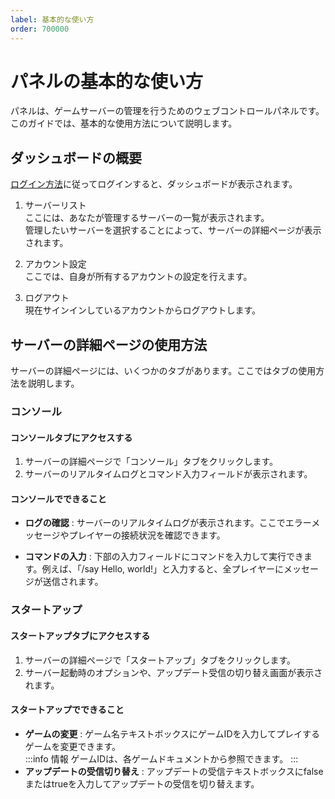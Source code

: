 ```yaml
---
label: 基本的な使い方
order: 700000
---
```


# パネルの基本的な使い方
パネルは、ゲームサーバーの管理を行うためのウェブコントロールパネルです。  
このガイドでは、基本的な使用方法について説明します。

## ダッシュボードの概要
[ログイン方法](https://docs.libertasmc.xyz/how-to-use-panel/how-to-login/)に従ってログインすると、ダッシュボードが表示されます。  

1. サーバーリスト  
ここには、あなたが管理するサーバーの一覧が表示されます。  
管理したいサーバーを選択することによって、サーバーの詳細ページが表示されます。

2. アカウント設定  
ここでは、自身が所有するアカウントの設定を行えます。

3. ログアウト  
現在サインインしているアカウントからログアウトします。

## サーバーの詳細ページの使用方法
サーバーの詳細ページには、いくつかのタブがあります。ここではタブの使用方法を説明します。

### コンソール
#### コンソールタブにアクセスする
1. サーバーの詳細ページで「コンソール」タブをクリックします。
2. サーバーのリアルタイムログとコマンド入力フィールドが表示されます。

#### コンソールでできること

* **ログの確認** : 
サーバーのリアルタイムログが表示されます。ここでエラーメッセージやプレイヤーの接続状況を確認できます。

* **コマンドの入力** : 
下部の入力フィールドにコマンドを入力して実行できます。例えば、「/say Hello, world!」と入力すると、全プレイヤーにメッセージが送信されます。

### スタートアップ
#### スタートアップタブにアクセスする
1. サーバーの詳細ページで「スタートアップ」タブをクリックします。
2. サーバー起動時のオプションや、アップデート受信の切り替え画面が表示されます。

#### スタートアップでできること
* **ゲームの変更** :
ゲーム名テキストボックスにゲームIDを入力してプレイするゲームを変更できます。  
:::info 情報
ゲームIDは、各ゲームドキュメントから参照できます。
:::
* **アップデートの受信切り替え** :
アップデートの受信テキストボックスにfalseまたはtrueを入力してアップデートの受信を切り替えます。